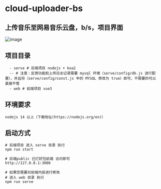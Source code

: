 # cloud-uploader-bs

## 上传音乐至网易音乐云盘，b/s，项目界面

![image](https://github.com/lulu-ls/cloud-uploader-bs/assets/28334630/3eaf8100-eda9-46e2-815b-af4dd18d58a2)

## 项目目录
```
  - serve # 后端项目 nodejs + koa2
  -- # 注意：反馈功能和上传日志记录需要 mysql 环境（serve/config/db.js 进行配置），并且将（serve/config/const.js 中的 MYSQL 修改为 true）即可，不需要的可以直接不管
  - web # 前端项目 vue3
```
## 环境要求
```
nodejs 14 以上（下载地址(https://nodejs.org/en)）
```

## 启动方式
```
# 后端项目 进入 serve 目录 执行
npm run start 

# 后端public 已打好包前端 访问即可
http://127.0.0.1:3000

# 如果您需要对前端内容进行修改
# 进入 web 目录 执行
npm run serve
```

